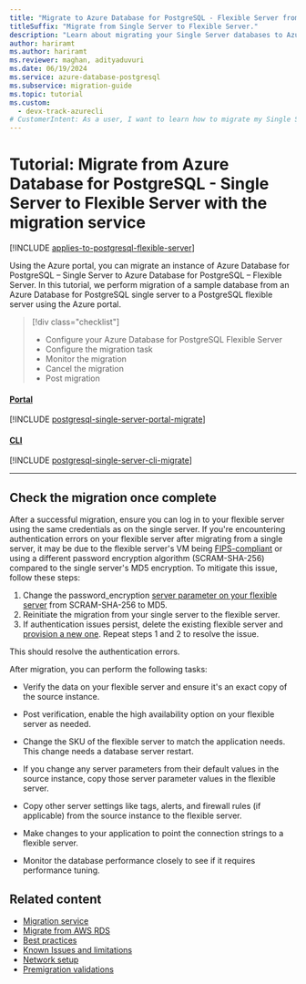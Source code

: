 ```yaml
---
title: "Migrate to Azure Database for PostgreSQL - Flexible Server from Single Server"
titleSuffix: "Migrate from Single Server to Flexible Server."
description: "Learn about migrating your Single Server databases to Azure Database for PostgreSQL Flexible Server by using the Azure portal or CLI commands."
author: hariramt
ms.author: hariramt
ms.reviewer: maghan, adityaduvuri
ms.date: 06/19/2024
ms.service: azure-database-postgresql
ms.subservice: migration-guide
ms.topic: tutorial
ms.custom:
  - devx-track-azurecli
# CustomerIntent: As a user, I want to learn how to migrate my Single Server databases to Azure Database for PostgreSQL Flexible Server using the Azure portal, so that I can take advantage of the flexibility and scalability offered by the Flexible Server.
---
```


# Tutorial: Migrate from Azure Database for PostgreSQL - Single Server to Flexible Server with the migration service

[!INCLUDE [applies-to-postgresql-flexible-server](~/reusable-content/ce-skilling/azure/includes/postgresql/includes/applies-to-postgresql-flexible-server.md)]

Using the Azure portal, you can migrate an instance of Azure Database for PostgreSQL – Single Server to Azure Database for PostgreSQL – Flexible Server. In this tutorial, we perform migration of a sample database from an Azure Database for PostgreSQL single server to a PostgreSQL flexible server using the Azure portal.

> [!div class="checklist"]
>  
> - Configure your Azure Database for PostgreSQL Flexible Server
> - Configure the migration task
> - Monitor the migration
> - Cancel the migration
> - Post migration

#### [Portal](#tab/portal)

[!INCLUDE [postgresql-single-server-portal-migrate](includes/single-server/postgresql-single-server-portal-migrate.md)]

#### [CLI](#tab/cli)

[!INCLUDE [postgresql-single-server-cli-migrate](includes/single-server/postgresql-single-server-cli-migrate.md)]

---

## Check the migration once complete

After a successful migration, ensure you can log in to your flexible server using the same credentials as on the single server. If you're encountering authentication errors on your flexible server after migrating from a single server, it may be due to the flexible server's VM being [FIPS-compliant](https://learn.microsoft.com/compliance/regulatory/offering-FIPS-140-2) or using a different password encryption algorithm (SCRAM-SHA-256) compared to the single server's MD5 encryption. To mitigate this issue, follow these steps:

 1) Change the password_encryption [server parameter on your flexible server](../../flexible-server/how-to-configure-server-parameters-using-portal.md) from SCRAM-SHA-256 to MD5.
 2) Reinitiate the migration from your single server to the flexible server.
 3) If authentication issues persist, delete the existing flexible server and [provision a new one](../../flexible-server/quickstart-create-server-portal.md). Repeat steps 1 and 2 to resolve the issue.

 This should resolve the authentication errors.

After migration, you can perform the following tasks:

- Verify the data on your flexible server and ensure it's an exact copy of the source instance.

- Post verification, enable the high availability option on your flexible server as needed.

- Change the SKU of the flexible server to match the application needs. This change needs a database server restart.

- If you change any server parameters from their default values in the source instance, copy those server parameter values in the flexible server.

- Copy other server settings like tags, alerts, and firewall rules (if applicable) from the source instance to the flexible server.

- Make changes to your application to point the connection strings to a flexible server.

- Monitor the database performance closely to see if it requires performance tuning.

## Related content

- [Migration service](concepts-migration-service-postgresql.md)
- [Migrate from AWS RDS](tutorial-migration-service-aws.md)
- [Best practices](best-practices-migration-service-postgresql.md)
- [Known Issues and limitations](concepts-known-issues-migration-service.md)
- [Network setup](how-to-network-setup-migration-service.md)
- [Premigration validations](concepts-premigration-migration-service.md)
